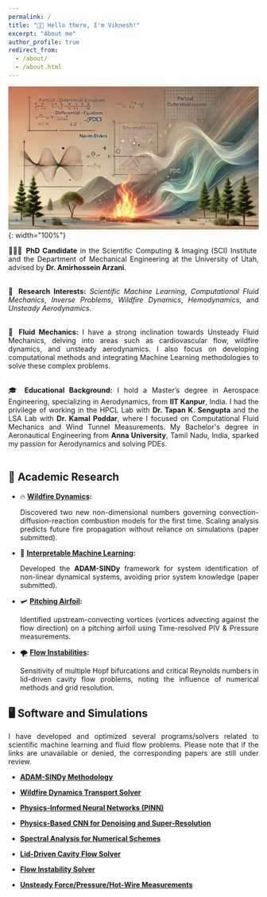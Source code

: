 ```yaml
---
permalink: /
title: "👋🏼 Hello there, I'm Viknesh!"
excerpt: "About me"
author_profile: true
redirect_from: 
  - /about/
  - /about.html
---
```


![Illustration of dynamical system analysis](https://raw.githubusercontent.com/siva-viknesh/siva-viknesh.github.io/master/images/pic_dyna3.webp){: width="100%"}

<div style="text-align: justify;">
👨🏻‍🎓 <strong>PhD Candidate</strong> in the Scientific Computing & Imaging (SCI) Institute and the Department of Mechanical Engineering at the University of Utah, advised by <strong>Dr. Amirhossein Arzani</strong>.<br><br>

🔬 <strong>Research Interests:</strong> <em>Scientific Machine Learning</em>, <em>Computational Fluid Mechanics</em>, <em>Inverse Problems</em>, <em>Wildfire Dynamics</em>, <em>Hemodynamics</em>, and <em>Unsteady Aerodynamics</em>.<br><br>

🌊 <strong>Fluid Mechanics:</strong> I have a strong inclination towards Unsteady Fluid Mechanics, delving into areas such as cardiovascular flow, wildfire dynamics, and unsteady aerodynamics. I also focus on developing computational methods and integrating Machine Learning methodologies to solve these complex problems.<br><br>

🎓 <strong>Educational Background:</strong> I hold a Master’s degree in Aerospace Engineering, specializing in Aerodynamics, from <strong>IIT Kanpur</strong>, India. I had the privilege of working in the HPCL Lab with <strong>Dr. Tapan K. Sengupta</strong> and the LSA Lab with <strong>Dr. Kamal Poddar</strong>, where I focused on Computational Fluid Mechanics and Wind Tunnel Measurements. My Bachelor's degree in Aeronautical Engineering from <strong>Anna University</strong>, Tamil Nadu, India, sparked my passion for Aerodynamics and solving PDEs.<br><br>
</div>

## 🔬 Academic Research
- 🔥 **[Wildfire Dynamics](https://github.com/siva-viknesh/Wildland_Fire_Dynamics):** 
  <div style="text-align: justify;">
  Discovered two new non-dimensional numbers governing convection-diffusion-reaction combustion models for the first time. Scaling analysis predicts future fire propagation without reliance on simulations (paper submitted).
  </div>

- 🤖 **[Interpretable Machine Learning](https://github.com/siva-viknesh/ADAM-SINDy):**
  <div style="text-align: justify;">
  Developed the <strong>ADAM-SINDy</strong> framework for system identification of non-linear dynamical systems, avoiding prior system knowledge (paper submitted).
  </div>

- 🛩️ **[Pitching Airfoil](https://pubs.aip.org/aip/pof/article/33/8/087115/1080453/Active-control-of-separated-flow-on-a-symmetric):** 
  <div style="text-align: justify;">
  Identified upstream-convecting vortices (vortices advecting against the flow direction) on a pitching airfoil using Time-resolved PIV & Pressure measurements.
  </div>

- 🌪️ **[Flow Instabilities](https://journals.aps.org/pre/abstract/10.1103/PhysRevE.99.013305):** 
  <div style="text-align: justify;">
  Sensitivity of multiple Hopf bifurcations and critical Reynolds numbers in lid-driven cavity flow problems, noting the influence of numerical methods and grid resolution.
  </div>

## 🖥️ Software and Simulations
<div style="text-align: justify;">
I have developed and optimized several programs/solvers related to scientific machine learning and fluid flow problems. Please note that if the links are unavailable or denied, the corresponding papers are still under review.  </div>

- **[ADAM-SINDy Methodology](https://github.com/siva-viknesh/ADAM-SINDy)**

- **[Wildfire Dynamics Transport Solver](https://github.com/siva-viknesh/Wildland_Fire_Dynamics)**

- **[Physics-Informed Neural Networks (PINN)](https://github.com/siva-viknesh/Inverse-BC-PINN-Framework)**

- **[Physics-Based CNN for Denoising and Super-Resolution](https://github.com/siva-viknesh/Physics-Based_ML/blob/main/Fluid_Mechanics/Physics-based_CNN.ipynb)**

- **[Spectral Analysis for Numerical Schemes](https://github.com/siva-viknesh/Computational_Fluid_Mechanics/tree/main/Spectral_Analysis)**

- **[Lid-Driven Cavity Flow Solver](https://github.com/siva-viknesh/Computational_Fluid_Mechanics/tree/main/Lid_Driven_Cavity_Flow)**

- **[Flow Instability Solver](https://github.com/siva-viknesh/Computational_Fluid_Mechanics/tree/main/Fluid_Solvers)**

- **[Unsteady Force/Pressure/Hot-Wire Measurements](https://github.com/siva-viknesh/Experiments_Pitching_Airfoil)**
